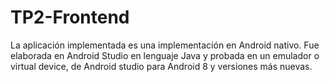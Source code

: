 # TP2-Frontend

La aplicación implementada es una implementación en Android nativo.
Fue elaborada en Android Studio en lenguaje Java y probada en un emulador o virtual device, de Android studio para Android 8 y versiones más nuevas.
